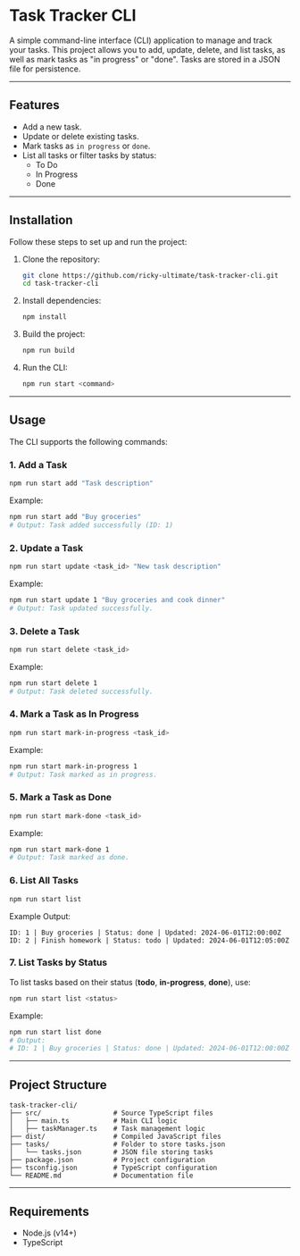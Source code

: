 # **Task Tracker CLI**

A simple command-line interface (CLI) application to manage and track your tasks. This project allows you to add, update, delete, and list tasks, as well as mark tasks as "in progress" or "done". Tasks are stored in a JSON file for persistence.

---

## **Features**
- Add a new task.
- Update or delete existing tasks.
- Mark tasks as `in progress` or `done`.
- List all tasks or filter tasks by status:
  - To Do
  - In Progress
  - Done

---

## **Installation**

Follow these steps to set up and run the project:

1. Clone the repository:
   ```bash
   git clone https://github.com/ricky-ultimate/task-tracker-cli.git
   cd task-tracker-cli
   ```

2. Install dependencies:
   ```bash
   npm install
   ```

3. Build the project:
   ```bash
   npm run build
   ```

4. Run the CLI:
   ```bash
   npm run start <command>
   ```

---

## **Usage**

The CLI supports the following commands:

### **1. Add a Task**
```bash
npm run start add "Task description"
```
Example:
```bash
npm run start add "Buy groceries"
# Output: Task added successfully (ID: 1)
```

### **2. Update a Task**
```bash
npm run start update <task_id> "New task description"
```
Example:
```bash
npm run start update 1 "Buy groceries and cook dinner"
# Output: Task updated successfully.
```

### **3. Delete a Task**
```bash
npm run start delete <task_id>
```
Example:
```bash
npm run start delete 1
# Output: Task deleted successfully.
```

### **4. Mark a Task as In Progress**
```bash
npm run start mark-in-progress <task_id>
```
Example:
```bash
npm run start mark-in-progress 1
# Output: Task marked as in progress.
```

### **5. Mark a Task as Done**
```bash
npm run start mark-done <task_id>
```
Example:
```bash
npm run start mark-done 1
# Output: Task marked as done.
```

### **6. List All Tasks**
```bash
npm run start list
```
Example Output:
```
ID: 1 | Buy groceries | Status: done | Updated: 2024-06-01T12:00:00Z
ID: 2 | Finish homework | Status: todo | Updated: 2024-06-01T12:05:00Z
```

### **7. List Tasks by Status**
To list tasks based on their status (**todo**, **in-progress**, **done**), use:
```bash
npm run start list <status>
```
Example:
```bash
npm run start list done
# Output:
# ID: 1 | Buy groceries | Status: done | Updated: 2024-06-01T12:00:00Z
```

---

## **Project Structure**

```
task-tracker-cli/
├── src/                  # Source TypeScript files
│   ├── main.ts           # Main CLI logic
│   ├── taskManager.ts    # Task management logic
├── dist/                 # Compiled JavaScript files
├── tasks/                # Folder to store tasks.json
│   └── tasks.json        # JSON file storing tasks
├── package.json          # Project configuration
├── tsconfig.json         # TypeScript configuration
└── README.md             # Documentation file
```

---

## **Requirements**
- Node.js (v14+)
- TypeScript
